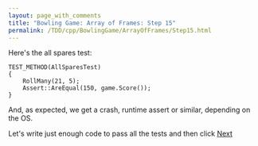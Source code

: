 ```yaml
---
layout: page_with_comments
title: "Bowling Game: Array of Frames: Step 15"
permalink: /TDD/cpp/BowlingGame/ArrayOfFrames/Step15.html
---
```


Here's the all spares test:
```
TEST_METHOD(AllSparesTest)
{
    RollMany(21, 5);
    Assert::AreEqual(150, game.Score());
}
```

And, as expected, we get a crash, runtime assert or similar, depending on the OS.

Let's write just enough code to pass all the tests and then click [Next](Step16.html)
